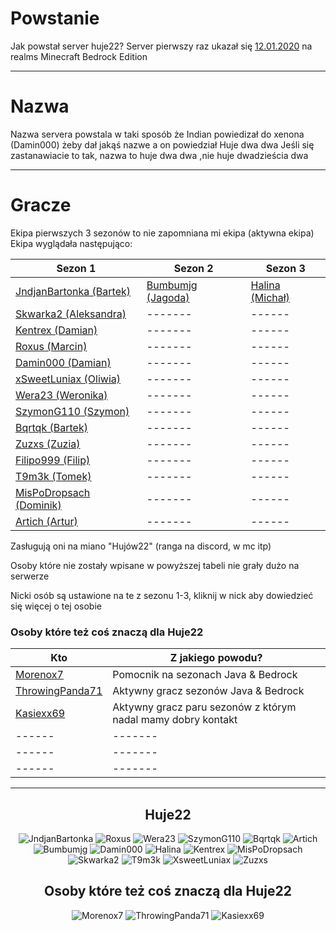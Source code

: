 # Powstanie

Jak powstał server huje22?
Server pierwszy raz ukazał się [12.01.2020](https://github.com/Huje22/Sezony) na realms Minecraft Bedrock Edition

---
# Nazwa

Nazwa servera powstala w taki sposób że Indian powiedizał do xenona (Damin000) żeby dał jakąś nazwe a on powiedział Huje
dwa dwa
Jeśli się zastanawiacie to tak, nazwa to huje dwa dwa ,nie huje dwadzieścia dwa

---
# Gracze

Ekipa pierwszych 3 sezonów to nie zapomniana mi ekipa (aktywna ekipa) </br>
Ekipa wyglądała następująco: </br>

| Sezon 1                                                                                               | Sezon 2                                                                                   | Sezon 3                                                                               |
|-------------------------------------------------------------------------------------------------------|-------------------------------------------------------------------------------------------|---------------------------------------------------------------------------------------|
| [JndjanBartonka (Bartek)](https://github.com/Huje22/.github/blob/main/Ekipa/Huje22/JndjanBartonka.md) | [Bumbumjg (Jagoda)](https://github.com/Huje22/.github/blob/main/Ekipa/Huje22/Bumbumjg.md) | [Halina (Michał)](https://github.com/Huje22/.github/blob/main/Ekipa/Huje22/Halina.md) |
| [Skwarka2 (Aleksandra)](https://github.com/Huje22/.github/blob/main/Ekipa/Huje22/Skwarka2.md)         | -------                                                                                   | ------                                                                                |
| [Kentrex (Damian)](https://github.com/Huje22/.github/blob/main/Ekipa/Huje22/Kentrex.md)               | -------                                                                                   | ------                                                                                |
| [Roxus (Marcin)](https://github.com/Huje22/.github/blob/main/Ekipa/Huje22/Roxus.md)                   | -------                                                                                   | ------                                                                                |
| [Damin000 (Damian)](https://github.com/Huje22/.github/blob/main/Ekipa/Huje22/Damin000.md)             | -------                                                                                   | ------                                                                                |
| [xSweetLuniax (Oliwia)](https://github.com/Huje22/.github/blob/main/Ekipa/Huje22/xSweetLuniax.md)     | -------                                                                                   | ------                                                                                |
| [Wera23 (Weronika)](https://github.com/Huje22/.github/blob/main/Ekipa/Huje22/Wera23.md)               | -------                                                                                   | ------                                                                                |
| [SzymonG110 (Szymon)](https://github.com/Huje22/.github/blob/main/Ekipa/Huje22/SzymoG110.md)          | -------                                                                                   | ------                                                                                |
| [Bqrtqk (Bartek)](https://github.com/Huje22/.github/blob/main/Ekipa/Huje22/Bqrtqk.md)                 | -------                                                                                   | ------                                                                                |
| [Zuzxs (Zuzia)](https://github.com/Huje22/.github/blob/main/Ekipa/Huje22/Zuzxs.md)                    | -------                                                                                   | ------                                                                                |
| [Filipo999 (Filip)](https://github.com/Huje22/.github/blob/main/Ekipa/Huje22/Filipo999.md)            | -------                                                                                   | ------                                                                                |
| [T9m3k (Tomek)](https://github.com/Huje22/.github/blob/main/Ekipa/Huje22/T9m3k.md)                    | -------                                                                                   | ------                                                                                |
| [MisPoDropsach (Dominik)](https://github.com/Huje22/.github/blob/main/Ekipa/Huje22/MisPoDropsach.md)  | -------                                                                                   | ------                                                                                |
| [Artich (Artur)](https://github.com/Huje22/.github/blob/main/Ekipa/Huje22/Artich.md)                  | -------                                                                                   | ------                                                                                |

Zasługują oni na miano "Hujów22" (ranga na discord, w mc itp) <br>

Osoby które nie zostały wpisane w powyższej tabeli nie grały dużo na serwerze </br>

Nicki osób są ustawione na te z sezonu 1-3, kliknij w nick aby dowiedzieć się więcej o tej osobie </br>

### Osoby które też coś znaczą dla Huje22

| Kto                                                                                               | Z jakiego powodu?                                            | 
|---------------------------------------------------------------------------------------------------|--------------------------------------------------------------|
| [Morenox7](https://github.com/Huje22/.github/blob/main/Ekipa/Sta%C5%BC/Morenox7.md)               | Pomocnik na sezonach Java & Bedrock                          | 
| [ThrowingPanda71](https://github.com/Huje22/.github/blob/main/Ekipa/Sta%C5%BC/ThrowingPanda71.md) | Aktywny gracz sezonów Java & Bedrock                         |  
| [Kasiexx69](https://github.com/Huje22/.github/blob/main/Ekipa/Sta%C5%BC/Kasiexx69.md)             | Aktywny gracz paru sezonów z którym nadal mamy dobry kontakt | 
| ------                                                                                            | -------                                                      |
| ------                                                                                            | -------                                                      | 
| ------                                                                                            | -------                                                      | 

---

<div align="center">

[//]: # (Kornat nawet jakby mniał premke by grał stevem)

[//]: # (Brak danych na temat Filipo999)

## Huje22

![JndjanBartonka](https://mineskin.eu/armor/bust/JndjanBartonka/60.png)
![Roxus](https://mineskin.eu/armor/bust/RoXuSTheWolf/60.png)
![Wera23](https://mineskin.eu/armor/bust/WeraNotFound/60.png)
![SzymonG110](https://mineskin.eu/armor/bust/Modaek10/60.png)
![Bqrtqk](https://mineskin.eu/armor/bust/Bqrtqk/60.png)
![Artich](https://mineskin.eu/armor/bust/Artich/60.png)
![Bumbumjg](https://mineskin.eu/armor/bust/Bumbumjg/60.png)
![Damin000](https://mineskin.eu/armor/bust/Damin000/60.png)
![Halina](https://mineskin.eu/armor/bust/Komunizhehe/60.png)
![Kentrex](https://mineskin.eu/armor/bust/KENTREXXX1099/60.png)
![MisPoDropsach](https://mineskin.eu/armor/bust/MisPoDropsach/60.png)
![Skwarka2](https://mineskin.eu/armor/bust/Skwarka2/60.png)
![T9m3k](https://mineskin.eu/armor/bust/T9m3k/60.png)
![XsweetLuniax](https://mineskin.eu/armor/bust/LadyZazuka/60.png)
![Zuzxs](https://mineskin.eu/armor/bust/Zuzxs/60.png)

## Osoby które też coś znaczą dla Huje22

![Morenox7](https://mineskin.eu/armor/bust/morenox7/60.png)
![ThrowingPanda71](https://mineskin.eu/armor/bust/ThrowingPanda71/60.png)
![Kasiexx69](https://mineskin.eu/armor/bust/Kasiexx69/60.png)

</div>